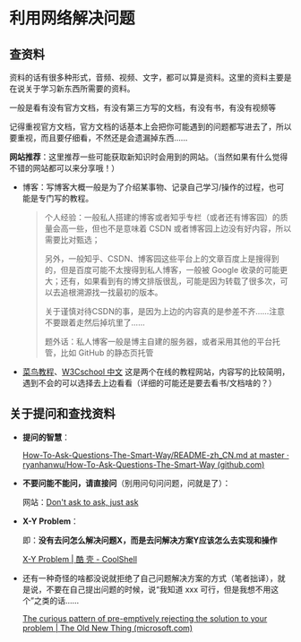 # 利用网络解决问题

## 查资料

资料的话有很多种形式，音频、视频、文字，都可以算是资料。这里的资料主要是在说关于学习新东西所需要的资料。

一般是看有没有官方文档，有没有第三方写的文档，有没有书，有没有视频等

记得重视官方文档，官方文档的话基本上会把你可能遇到的问题都写进去了，所以要重视，而且要仔细看，不然还是会遗漏掉东西……


**网站推荐**：这里推荐一些可能获取新知识时会用到的网站。（当然如果有什么觉得不错的网站都可以来分享哦！）

- 博客：写博客大概一般是为了介绍某事物、记录自己学习/操作的过程，也可能是专门写的教程。

    > 个人经验：一般私人搭建的博客或者知乎专栏（或者还有博客园）的质量会高一些，但也不是意味着 CSDN 或者博客园上边没有好内容，所以需要比对甄选；
    >
    > 另外，一般知乎、CSDN、博客园这些平台上的文章百度上是搜得到的，但是百度可能不太搜得到私人博客，一般被 Google 收录的可能更大；还有，如果看到有的博文排版很乱，可能是因为转载了很多次，可以去追根溯源找一找最初的版本。
    >
    > 关于谨慎对待CSDN的事，是因为上边的内容真的是参差不齐……注意不要跟着走然后掉坑里了……
    >
    > 题外话：私人博客一般是博主自建的服务器，或者采用其他的平台托管，比如 GitHub 的静态页托管

- [菜鸟教程](runoob.com)、[W3Cschool 中文](w3school.com.cn)
    这是两个在线的教程网站，内容写的比较简明，遇到不会的可以选择去上边看看（详细的可能还是要去看书/文档啥的？）

## 关于提问和查找资料

- **提问的智慧**：

  [How-To-Ask-Questions-The-Smart-Way/README-zh_CN.md at master · ryanhanwu/How-To-Ask-Questions-The-Smart-Way (github.com)](https://github.com/ryanhanwu/How-To-Ask-Questions-The-Smart-Way/blob/master/README-zh_CN.md)

- **不要问能不能问，请直接问**（别用问句问问题，问就是了）：

  网站：[Don't ask to ask, just ask](https://dontasktoask.com/)

- **X-Y Problem**：

  即：**没有去问怎么解决问题X，而是去问解决方案Y应该怎么去实现和操作**

  [X-Y Problem &#124; 酷 壳 - CoolShell](https://coolshell.cn/articles/10804.html)

- 还有一种奇怪的啥都没说就拒绝了自己问题解决方案的方式（笔者拙译），就是说，不要在自己提出问题的时候，说“我知道 xxx 可行，但是我想不用这个”之类的话……

  [The curious pattern of pre-emptively rejecting the solution to your problem &#124; The Old New Thing (microsoft.com)](https://devblogs.microsoft.com/oldnewthing/20130206-00/?p=5333)



